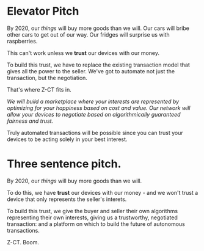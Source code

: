 # Elevator Pitch
By 2020, our *things* will buy more goods than we will. Our cars will bribe other cars to get out of our way. Our fridges will surprise us with raspberries.

This can't work unless we **trust** our devices with our money.

To build this trust, we have to replace the existing transaction model that gives all the power to the seller. We've got to automate not just the transaction, but the negotiation.

That's where Z-CT fits in.

*We will build a marketplace where your interests are represented by optimizing for your happiness based on cost and value. Our network will allow your devices to negotiate based on algorithmically guaranteed fairness and trust.*

Truly automated transactions will be possible since you can trust your devices to be acting solely in your best interest.

# Three sentence pitch.
By 2020, our *things* will buy more goods than we will.

To do this, we have **trust** our devices with our money - and we won't trust a device that only represents the seller's interets.

To build this trust, we give the buyer and seller their own algorithms representing their own interests, giving us a trustworthy, negotiated transaction: and a platform on which to build the future of autonomous transactions.

Z-CT. Boom.
